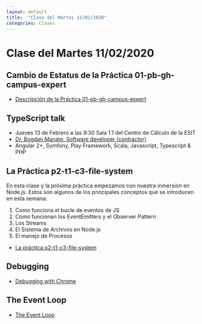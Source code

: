 ```yaml
---
layout: default
title:  "Clase del Martes 11/02/2020"
categories: Clases
---
```


# Clase del Martes 11/02/2020


## Cambio de Estatus de la Práctica 01-pb-gh-campus-expert

* [Descripción de la Práctica 01-pb-gh-campus-expert]({{site.baseurl}}/tema0-presentacion/pb-gh-campus-expert/)

## TypeScript talk 

* Jueves 13 de Febrero a las 9:30 Sala 1.1 del Centro de Cálculo de la ESIT
* [Dr. Bogdan Manate. Software developer (contractor)](http://www.bogdanmanate.com/)
* Angular 2+, Symfony, Play Framework, Scala, Javascript, Typescript & PHP

## La Práctica p2-t1-c3-file-system

En esta clase y la próxima práctica empezamos con nuestra inmersión en Node.js.
Estos son algunos de los principales conceptos que se introducen en esta semana:

1. Como funciona el bucle de eventos de JS
2. Cómo funcionan los EventEmitters y el Observer Pattern
3. Los Streams
4. El Sistema de Archivos en Node.js
5. El manejo de Procesos

* [La práctica p2-t1-c3-file-system]({{site.baseurl}}/tema1-introduccion/practicas/p2-t1-c3-file-system/)

## Debugging

* [Debugging with Chrome]({{site.baseurl}}/tema1-introduccion/debugging)

## The Event Loop

* [The Event Loop]({{site.baseurl}}/tema2-async/event-loop/)

